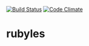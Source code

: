 [![Build Status](https://travis-ci.org/kstevens715/rubyles.svg?branch=master)](https://travis-ci.org/kstevens715/rubyles)
[![Code Climate](https://codeclimate.com/github/kstevens715/rubyles/badges/gpa.svg)](https://codeclimate.com/github/kstevens715/rubyles)

rubyles
=======
